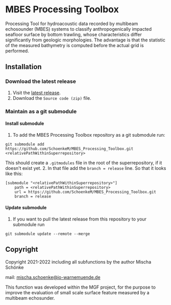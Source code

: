 # MBES Processing Toolbox
Processing Tool for hydroacoustic data recorded by multibeam echosounder (MBES) systems to classify anthropogenically impacted seafloor surface by bottom trawling, whose characteristics differ significantly from geologic morphologies. The advantage is that the statistic of the measured bathymetry is computed before the actual grid is performed.

## Installation
### Download the latest release
1. Visit the [latest release](https://github.com/SchoenkeM/MBES_Processing_Toolbox/releases/latest/).
2. Download the `Source code (zip)` file.

### Maintain as a git submodule
#### Install submodule
1. To add the MBES Processing Toolbox repository as a git submodule run:
```
git submodule add https://github.com/SchoenkeM/MBES_Processing_Toolbox.git <relativePathWithinSuperrepository>
```
This should create a `.gitmodules` file in the root of the superrepository, if it doesn't exist yet.
2. In that file add the `branch = release` line. So that it looks like this:
```
[submodule "<relativePathWithinSuperrepository>"]
	path = <relativePathWithinSuperrepository>
	url = https://github.com/SchoenkeM/MBES_Processing_Toolbox.git
	branch = release
```

#### Update submodule
1. If you want to pull the latest release from this repository to your submodule run
```
git submodule update --remote --merge
```

## Copyright

Copyright 2021-2022 including all subfunctions by the author Mischa Schönke

mail: mischa.schoenke@io-warnemuende.de

This function was developed within the MGF project, for the purpose
to improve the evaluation of small scale surface feature measured
by a multibeam echosunder.
